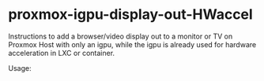# proxmox-igpu-display-out-HWaccel
Instructions to add a browser/video display out to a monitor or TV on Proxmox Host with only an igpu, while the igpu is already used for hardware acceleration in LXC or container.

Usage:
